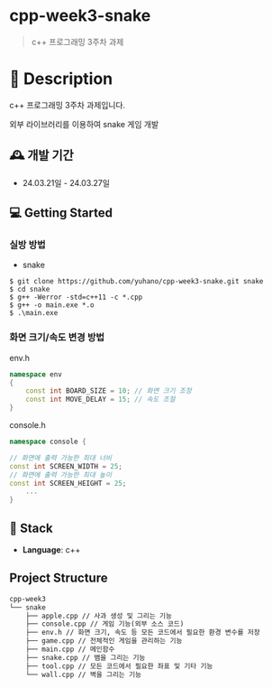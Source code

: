 # cpp-week3-snake

>  c++ 프로그래밍 3주차 과제

# 📖 Description

c++ 프로그래밍 3주차 과제입니다. 

외부 라이브러리를 이용하여 snake 게임 개발

## 🕰️ 개발 기간
* 24.03.21일 - 24.03.27일


## 💻 Getting Started

### 실방 방법
* snake
```
$ git clone https://github.com/yuhano/cpp-week3-snake.git snake
$ cd snake
$ g++ -Werror -std=c++11 -c *.cpp
$ g++ -o main.exe *.o
$ .\main.exe
```
### 화면 크기/속도 변경 방법
env.h
``` c++
namespace env
{
    const int BOARD_SIZE = 10; // 화면 크기 조정
    const int MOVE_DELAY = 15; // 속도 조절
}
```

console.h
``` c++
namespace console {

// 화면에 출력 가능한 최대 너비
const int SCREEN_WIDTH = 25;
// 화면에 출력 가능한 최대 높이
const int SCREEN_HEIGHT = 25;
    ...
}
```

## 🔧 Stack
- **Language**: c++ 

##  Project Structure

```markdown
cpp-week3
└── snake
    ├── apple.cpp // 사과 생성 및 그리는 기능
    ├── console.cpp // 게임 기능(외부 소스 코드)
    ├── env.h // 화면 크기, 속도 등 모든 코드에서 필요한 환경 변수를 저장
    ├── game.cpp // 전체적인 게임을 관리하는 기능
    ├── main.cpp // 메인함수
    ├── snake.cpp // 뱀을 그리는 기능
    ├── tool.cpp // 모든 코드에서 필요한 좌표 및 기타 기능
    └── wall.cpp // 벽을 그리는 기능 
```